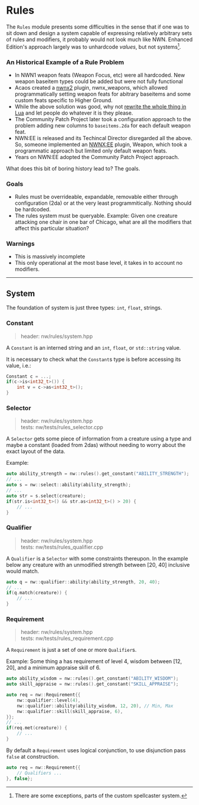 # Rules

The `Rules` module presents some difficulties in the sense that if one was to sit down and design a system capable of expressing relatively arbitrary sets of rules and modifiers, it probably would not look much like NWN.  Enhanced Edition's approach largely was to unhardcode *values*, but not systems[^1].

### An Historical Example of a Rule Problem

- In NWN1 weapon feats (Weapon Focus, etc) were all hardcoded.  New weapon baseitem types could be added but were not fully functional
- Acaos created a [nwnx2](https://github.com/NWNX/nwnx2-linux) plugin, nwnx_weapons, which allowed programmatically setting weapon feats for abitrary baseitems and some custom feats specific to Higher Ground.
- While the above solution was good, why not [rewrite the whole thing in Lua](https://github.com/jd28/Solstice/blob/develop/src/solstice/rules/weapons.lua) and let people do whatever it is they please.
- The Community Patch Project later took a configuration approach to the problem adding new columns to `baseitems.2da` for each default weapon feat.
- NWN:EE is released and its Techincal Director disregarded all the above.  So, someone implemented an [NWNX:EE](https://github.com/nwnxee/unified) plugin, Weapon, which took a programmatic approach but limited only default weapon feats.
- Years on NWN:EE adopted the Community Patch Project approach.

What does this bit of boring history lead to?  The goals.

### Goals

- Rules must be overrideable, expandable, removable either through configuration (2da) or at the very least programmitically.  Nothing should be hardcoded.
- The rules system must be queryable.  Example: Given one creature attacking one chair in one bar of Chicago, what are all the modifiers that affect this particular situation?

### Warnings
* This is massively incomplete
* This only operational at the most base level, it takes in to account no modifiers.

[^1]: There are some exceptions, parts of the custom spellcaster system.

-----------

## System

The foundation of system is just three types: `int`, `float`, strings.

### **Constant**
> header: nw/rules/system.hpp

A `Constant` is an interned string and an `int`, `float`, or `std::string` value.

It is necessary to check what the `Constant`s type is before accessing its value, i.e.:
```cpp
Constant c = ...;
if(c->is<int32_t>()) {
    int v = c->as<int32_t>();
}
```

### **Selector**
> header: nw/rules/system.hpp<br>
> tests: nw/tests/rules_selector.cpp

A `Selector` gets some piece of information from a creature using a type and maybe a constant (loaded from 2das) without needing to worry about the exact layout of the data.

Example:

```cpp
auto ability_strength = nw::rules().get_constant("ABILITY_STRENGTH");
// ...
auto s = nw::select::ability(ability_strength);
// ...
auto str = s.select(creature);
if(str.is<int32_t>() && str.as<int32_t>() > 20) {
    // ...
}
```

### **Qualifier**
> header: nw/rules/system.hpp<br>
> tests: nw/tests/rules_qualifier.cpp

A `Qualifier` is a `Selector` with some constraints thereupon.  In the example below any creature with an unmodified strength between [20, 40] inclusive would match.

```cpp
auto q = nw::qualifier::ability(ability_strength, 20, 40);
// ...
if(q.match(creature)) {
    // ...
}
```

### **Requirement**
> header: nw/rules/system.hpp<br>
> tests: nw/tests/rules_requirement.cpp

A `Requirement` is just a set of one or more `Qualifier`s.

Example: Some thing a has requirement of level 4, wisdom between [12, 20], and a minimum appraise skill of 6.

```cpp
auto ability_wisdom = nw::rules().get_constant("ABILITY_WISDOM");
auto skill_appraise = nw::rules().get_constant("SKILL_APPRAISE");

auto req = nw::Requirement{{
    nw::qualifier::level(4),
    nw::qualifier::ability(ability_wisdom, 12, 20), // Min, Max
    nw::qualifier::skill(skill_appraise, 6),
}};
// ...
if(req.met(creature)) {
    // ...
}
```

By default a `Requirement` uses logical conjunction, to use disjunction pass `false` at construction.

```cpp
auto req = nw::Requirement{{
    // Qualifiers ...
}, false};
```

